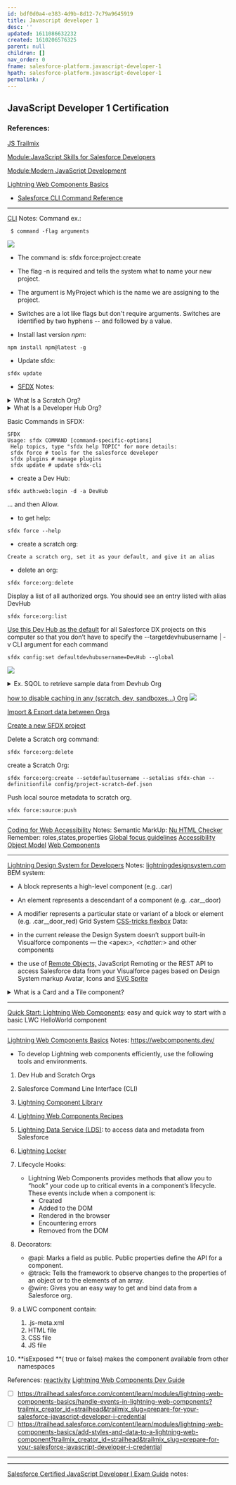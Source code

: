 ```yaml
---
id: bdf0d0a4-e383-4d9b-8d12-7c79a9645919
title: Javascript developer 1
desc: ''
updated: 1611086632232
created: 1610206576325
parent: null
children: []
nav_order: 0
fname: salesforce-platform.javascript-developer-1
hpath: salesforce-platform.javascript-developer-1
permalink: /
---
```

## JavaScript Developer 1 Certification

### References:

[JS Trailmix](https://trailhead.salesforce.com/users/strailhead/trailmixes/prepare-for-your-salesforce-javascript-developer-i-credential)

[Module:JavaScript Skills for Salesforce Developers](https://trailhead.salesforce.com/content/learn/modules/javascript-essentials-salesforce-developers?trailmix_creator_id=strailhead&trailmix_slug=prepare-for-your-salesforce-javascript-developer-i-credential)

[Module:Modern JavaScript Development](https://trailhead.salesforce.com/content/learn/modules/modern-javascript-development?trailmix_creator_id=strailhead&trailmix_slug=prepare-for-your-salesforce-javascript-developer-i-credential)

[Lightning Web Components Basics](https://trailhead.salesforce.com/content/learn/modules/lightning-web-components-basics)

- [Salesforce CLI Command Reference](https://developer.salesforce.com/docs/atlas.en-us.sfdx_cli_reference.meta/sfdx_cli_reference/cli_reference_force.htm)

* * *

[CLI](https://trailhead.salesforce.com/content/learn/modules/cli-basics?trailmix_creator_id=strailhead&trailmix_slug=prepare-for-your-salesforce-javascript-developer-i-credential)
Notes:
Command ex.:

```terminal
 $ command -flag arguments
```

![](/dendron-template/assets/images/2021-01-18-08-55-39.png)

- The command is: sfdx force:project:create
- The flag -n is required and tells the system what to name your new project.
- The argument is MyProject which is the name we are assigning to the project.
- Switches are a lot like flags but don't require arguments. Switches are identified by two hyphens -- and followed by a value.


- Install last version _npm_: 

```terminal
npm install npm@latest -g
```

- Update sfdx:

```terminal
sfdx update
```

- [SFDX](https://trailhead.salesforce.com/content/learn/projects/quick-start-salesforce-dx?trailmix_creator_id=strailhead&trailmix_slug=prepare-for-your-salesforce-javascript-developer-i-credential)
  Notes:

<details><summary>
What Is a Scratch Org?
</summary>
in SFDX, A scratch org is a dedicated, configurable, and short-term Salesforce environment that you can quickly spin up when starting a new project, a new feature branch, or a feature test.
</details>

<details><summary>
What Is a Developer Hub Org?
</summary>
A Developer Hub (Dev Hub) is the main Salesforce org that you and your team use to create and manage your scratch orgs
</details>

Basic Commands in SFDX:

```
SFDX
Usage: sfdx COMMAND [command-specific-options]
 Help topics, type "sfdx help TOPIC" for more details:
 sfdx force # tools for the salesforce developer
 sfdx plugins # manage plugins
 sfdx update # update sfdx-cli
```

- create a Dev Hub:

```
sfdx auth:web:login -d -a DevHub
```

... and then Allow.

- to get help:

```
sfdx force --help
```

- create a scratch org:

```
Create a scratch org, set it as your default, and give it an alias
```

- delete an org:

```
sfdx force:org:delete
```

Display a list of all authorized orgs. You should see an entry listed with alias DevHub

```
sfdx force:org:list
```

[Use this Dev Hub as the default](https://trailhead.salesforce.com/content/learn/projects/develop-app-with-salesforce-cli-and-source-control/set-up-your-environment?trailmix_creator_id=strailhead&trailmix_slug=prepare-for-your-salesforce-javascript-developer-i-credential#authorize-dev-hub-org-with-the-salesforce-cli:~:text=Use%20this%20Dev%20Hub%20as%20the%20default) for all Salesforce DX projects on this computer so that you don’t have to specify the --targetdevhubusername | -v CLI argument for each command

```
sfdx config:set defaultdevhubusername=DevHub --global
```

![](/dendron-template/assets/images/2021-01-18-11-22-49.png)

<details><summary>
Ex. SQOL to retrieve sample data from Devhub Org
</summary>

```apex
sfdx force:data:tree:export --targetusername DevHub --outputdir assets/data --query "SELECT Id, Name, Email__c, Phone__c, Mobile_Phone__c, Title__c, Picture__c, ( SELECT Id, Address__c, Assessed_Value__c, Baths__c, Beds__c, Broker__c, City__c, Date_Agreement__c, Date_Closed__c, Date_Contracted__c, Date_Listed__c, Date_Pre_Market__c, Description__c, Location__Longitude__s, Location__Latitude__s, Picture__c, Price__c, Name, State__c, Status__c, Tags__c, Thumbnail__c, Title__c, Zip__c FROM Properties__r ) FROM Broker__c"
```

</details>

[how to disable caching in any (scratch, dev, sandboxes...) Org](https://developer.salesforce.com/docs/atlas.en-us.lightning.meta/lightning/debug_disable_caching.htm)
![](/dendron-template/assets/images/2021-01-18-12-13-02.png)

[Import & Export data between Orgs](https://developer.salesforce.com/docs/atlas.en-us.sfdx_dev.meta/sfdx_dev/sfdx_dev_test_data_example.htm)

[Create a new SFDX project](https://developer.salesforce.com/docs/atlas.en-us.sfdx_dev.meta/sfdx_dev/sfdx_dev_ws_create_new.htm)

Delete a Scratch org command:

```
sfdx force:org:delete
```

create a Scratch Org:

```
sfdx force:org:create --setdefaultusername --setalias sfdx-chan --definitionfile config/project-scratch-def.json
```

Push local source metadata to scratch org.

```
sfdx force:source:push
```

* * *

[Coding for Web Accessibility](https://trailhead.salesforce.com/content/learn/modules/coding-for-web-accessibility?trailmix_creator_id=strailhead&trailmix_slug=prepare-for-your-salesforce-javascript-developer-i-credential)
Notes:
Semantic MarkUp:
[Nu HTML Checker](https://validator.w3.org/nu/)
Remember: roles,states,properties
[Global focus guidelines](https://www.lightningdesignsystem.com/accessibility/guidelines/global-focus/)
[Accessibility Object Model](https://wicg.github.io/aom/spec/)
[Web Components](https://www.webcomponents.org/introduction)

* * *

[Lightning Design System for Developers](https://trailhead.salesforce.com/content/learn/modules/lightning_design_system?trailmix_creator_id=strailhead&trailmix_slug=prepare-for-your-salesforce-javascript-developer-i-credential)
Notes:
[lightningdesignsystem.com](https://www.lightningdesignsystem.com/)
BEM system:

- A block represents a high-level component (e.g. .car)
- An element represents a descendant of a component (e.g. .car\_\_door)
- A modifier represents a particular state or variant of a block or element (e.g. .car\_\_door_red)
  Grid System
  [CSS-tricks flexbox](https://css-tricks.com/snippets/css/a-guide-to-flexbox/)
  Data:


- in the current release the Design System doesn’t support built-in Visualforce components — the &lt;apex:_>, &lt;chatter:_> and other components
- the use of [Remote Objects,](https://developer.salesforce.com/docs/atlas.en-us.pages.meta/pages/pages_remote_objects.htm) JavaScript Remoting or the REST API to access Salesforce data from your Visualforce pages based on Design System markup
  Avatar, Icons and [SVG Sprite](https://css-tricks.com/svg-sprites-use-better-icon-fonts/)

<details><summary>
What is a Card and a Tile component?
</summary>

A [tile](https://www.lightningdesignsystem.com/components/tiles/) is a grouping of related information associated with a record.
[Cards](https://www.lightningdesignsystem.com/components/cards/) are used to apply a container around a related grouping of information.

</details>

* * *

[Quick Start: Lightning Web Components](https://trailhead.salesforce.com/content/learn/projects/quick-start-lightning-web-components?trailmix_creator_id=strailhead&trailmix_slug=prepare-for-your-salesforce-javascript-developer-i-credential): easy and quick way to start with a basic LWC HelloWorld component

* * *

[Lightning Web Components Basics](https://trailhead.salesforce.com/content/learn/modules/lightning-web-components-basics?trailmix_creator_id=strailhead&trailmix_slug=prepare-for-your-salesforce-javascript-developer-i-credential)
Notes:
<https://webcomponents.dev/>

- To develop Lightning web components efficiently, use the following tools and environments.

1. Dev Hub and Scratch Orgs
2. Salesforce Command Line Interface (CLI)
3. [Lightning Component Library](https://developer.salesforce.com/docs/component-library/overview/components)
4. [Lightning Web Components Recipes ](https://github.com/trailheadapps/lwc-recipes)
5. [Lightning Data Service (LDS)](https://developer.salesforce.com/docs/component-library/documentation/en/lwc/lwc.data_ui_api): to access data and metadata from Salesforce
6. [Lightning Locker](https://developer.salesforce.com/docs/component-library/documentation/en/lwc/lwc.security_locker_service)
7. Lifecycle Hooks:
   - Lightning Web Components provides methods that allow you to “hook” your code up to critical events in a component’s lifecycle. These events include when a component is:
     - Created
     - Added to the DOM
     - Rendered in the browser
     - Encountering errors
     - Removed from the DOM


8. Decorators:
   - @api: Marks a field as public. Public properties define the API for a component.
   - @track: Tells the framework to observe changes to the properties of an object or to the elements of an array.
   - @wire: Gives you an easy way to get and bind data from a Salesforce org.
9. a LWC component contain:
   1. .js-meta.xml
   2. HTML file
   3. CSS file
   4. JS file
10. **isExposed **( true or false) makes the component available from other namespaces

References:
[reactivity](https://developer.salesforce.com/docs/component-library/documentation/en/lwc/lwc.reactivity)
[Lightning Web Components Dev Guide](https://developer.salesforce.com/docs/component-library/documentation/en/lwc/lwc.reference)

- [ ] <https://trailhead.salesforce.com/content/learn/modules/lightning-web-components-basics/handle-events-in-lightning-web-components?trailmix_creator_id=strailhead&trailmix_slug=prepare-for-your-salesforce-javascript-developer-i-credential>
- [ ] <https://trailhead.salesforce.com/content/learn/modules/lightning-web-components-basics/add-styles-and-data-to-a-lightning-web-component?trailmix_creator_id=strailhead&trailmix_slug=prepare-for-your-salesforce-javascript-developer-i-credential>

* * *

* * *

[Salesforce Certified JavaScript Developer I Exam Guide](https://trailhead.salesforce.com/help?article=Salesforce-Certified-JavaScript-Developer-I-Exam-Guide)
notes:

